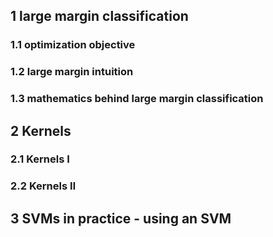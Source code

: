 ## 1 large margin classification
### 1.1 optimization objective
### 1.2 large margin intuition
### 1.3 mathematics behind large margin classification
## 2 Kernels
### 2.1 Kernels Ⅰ
### 2.2 Kernels Ⅱ
## 3 SVMs in practice - using an SVM 


